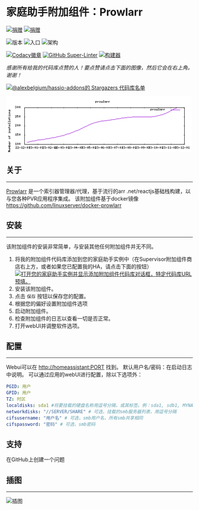 # 家庭助手附加组件：Prowlarr

[![捐赠][donation-badge]](https://www.buymeacoffee.com/alexbelgium)
[![捐赠][paypal-badge]](https://www.paypal.com/donate/?hosted_button_id=DZFULJZTP3UQA)

![版本](https://img.shields.io/badge/dynamic/json?label=Version&query=%24.version&url=https%3A%2F%2Fraw.githubusercontent.com%2Falexbelgium%2Fhassio-addons%2Fmaster%2Fprowlarr%2Fconfig.json)
![入口](https://img.shields.io/badge/dynamic/json?label=Ingress&query=%24.ingress&url=https%3A%2F%2Fraw.githubusercontent.com%2Falexbelgium%2Fhassio-addons%2Fmaster%2Fprowlarr%2Fconfig.json)
![架构](https://img.shields.io/badge/dynamic/json?color=success&label=Arch&query=%24.arch&url=https%3A%2F%2Fraw.githubusercontent.com%2Falexbelgium%2Fhassio-addons%2Fmaster%2Fprowlarr%2Fconfig.json)

[![Codacy徽章](https://app.codacy.com/project/badge/Grade/9c6cf10bdbba45ecb202d7f579b5be0e)](https://www.codacy.com/gh/alexbelgium/hassio-addons/dashboard?utm_source=github.com&utm_medium=referral&utm_content=alexbelgium/hassio-addons&utm_campaign=Badge_Grade)
[![GitHub Super-Linter](https://img.shields.io/github/actions/workflow/status/alexbelgium/hassio-addons/weekly-supelinter.yaml?label=Lint%20code%20base)](https://github.com/alexbelgium/hassio-addons/actions/workflows/weekly-supelinter.yaml)
[![构建器](https://img.shields.io/github/actions/workflow/status/alexbelgium/hassio-addons/onpush_builder.yaml?label=Builder)](https://github.com/alexbelgium/hassio-addons/actions/workflows/onpush_builder.yaml)

[donation-badge]: https://img.shields.io/badge/Buy%20me%20a%20coffee%20(no%20paypal)-%23d32f2f?logo=buy-me-a-coffee&style=flat&logoColor=white
[paypal-badge]: https://img.shields.io/badge/Buy%20me%20a%20coffee%20with%20Paypal-0070BA?logo=paypal&style=flat&logoColor=white

_感谢所有给我的代码库点赞的人！要点赞请点击下面的图像，然后它会在右上角。谢谢！_

[![@alexbelgium/hassio-addons的 Stargazers 代码库名单](https://raw.githubusercontent.com/alexbelgium/hassio-addons/master/.github/stars2.svg)](https://github.com/alexbelgium/hassio-addons/stargazers)

![下载演变](https://raw.githubusercontent.com/alexbelgium/hassio-addons/master/prowlarr/stats.png)

## 关于

---

[Prowlarr](https://github.com/Prowlarr/Prowlarr) 是一个索引器管理器/代理，基于流行的arr .net/reactjs基础栈构建，以与您各种PVR应用程序集成。
该附加组件基于docker镜像 https://github.com/linuxserver/docker-prowlarr

## 安装

---

该附加组件的安装非常简单，与安装其他任何附加组件并无不同。

1. 将我的附加组件代码库添加到您的家庭助手实例中（在Supervisor附加组件商店右上方，或者如果您已配置我的HA，请点击下面的按钮）
   [![打开您的家庭助手实例并显示添加附加组件代码库对话框，特定代码库URL预填。](https://my.home-assistant.io/badges/supervisor_add_addon_repository.svg)](https://my.home-assistant.io/redirect/supervisor_add_addon_repository/?repository_url=https%3A%2F%2Fgithub.com%2Falexbelgium%2Fhassio-addons)
2. 安装该附加组件。
3. 点击 `保存` 按钮以保存您的配置。
4. 根据您的偏好设置附加组件选项
5. 启动附加组件。
6. 检查附加组件的日志以查看一切是否正常。
7. 打开webUI并调整软件选项。

## 配置

---

Webui可以在 <http://homeassistant:PORT> 找到。
默认用户名/密码：在启动日志中说明。
可以通过应用的webUI进行配置，除以下选项外：

```yaml
PGID: 用户
GPID: 用户
TZ: 时区
localdisks: sda1 #将要挂载的硬盘名称用逗号分隔，或其标签。例：sda1, sdb1, MYNAS...
networkdisks: "//SERVER/SHARE" # 可选，挂载的smb服务器列表，用逗号分隔
cifsusername: "用户名" # 可选，smb用户名，所有smb共享相同
cifspassword: "密码" # 可选，smb密码
```

## 支持

在GitHub上创建一个问题

## 插图

---

![插图](https://wiki.servarr.com/assets/prowlarr/hist_1_history.png)

[代码库]: https://github.com/alexbelgium/hassio-addons